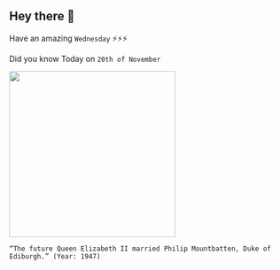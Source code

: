 ## Hey there 👋
Have an amazing `Wednesday` ⚡⚡⚡

Did you know Today on `20th of November`
 
 [<img src="https://i.insider.com/607074b5a451820019b3a43f?width=1300&format=jpeg&auto=webp" width="300" />](https://www.insider.com/queen-elizabeth-and-prince-philip-marriage-2016-11) 
 ```
“The future Queen Elizabeth II married Philip Mountbatten, Duke of Ediburgh.” (Year: 1947)
```
